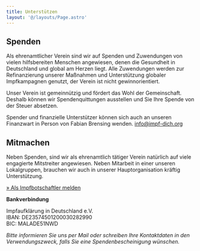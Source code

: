 ```yaml
---
title: Unterstützen
layout: '@/layouts/Page.astro'
---
```


<div class="flex gap-5">

<div class="flex-1">

## Spenden

Als ehrenamtlicher Verein sind wir auf Spenden und Zuwendungen von vielen hilfsbereiten Menschen angewiesen, denen die Gesundheit in Deutschland und global am Herzen liegt. Alle Zuwendungen werden zur Refinanzierung unserer Maßnahmen und Unterstützung globaler Impfkampagnen genutzt, der Verein ist nicht gewinnorientiert.

Unser Verein ist gemeinnützig und fördert das Wohl der Gemeinschaft. Deshalb können wir Spendenquittungen ausstellen und Sie Ihre Spende von der Steuer absetzen.

Spender und finanzielle Unterstützer können sich auch an unseren Finanzwart in Person von Fabian Brensing wenden. info@impf-dich.org

</div>

<div class="flex-1">

## Mitmachen

Neben Spenden, sind wir als ehrenamtlich tätiger Verein natürlich auf viele engagierte Mitstreiter angewiesen. Neben Mitarbeit in einer unseren Lokalgruppen, brauchen wir auch in unserer Hauptorganisation kräftig Unterstützung.

[» Als Impfbotschaftler melden](https://impf-dich.org/de/lokalgruppen/eigene-gruppe-gruenden)

**Bankverbindung**

Impfaufklärung in Deutschland e.V.\
IBAN: DE23574501200030282990\
BIC: MALADE51NWD

_Bitte informieren Sie uns per Mail oder schreiben Ihre Kontaktdaten in den Verwendungszweck, falls Sie eine Spendenbescheinigung wünschen._

</div>

</div>

